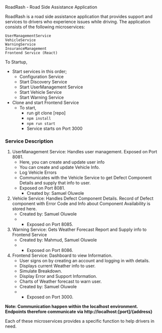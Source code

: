 RoadRash - Road Side Assistance Application

RoadRash is a road side assistance application that provides support and services to drivers who experience issues while driving. The application consists of the following microservices:

    UserManagementService
    VehicleService
    WarningService
    InsuranceManagement
    Frontend Service (React)

To Startup,
* Start services in this order;
  * Configuration Service
  * Start Discovery Service
  * Start UserManagement Service
  * Start Vehicle Service
  * Start Warning Service
* Clone and start Frontend Service
  * To start,
    * run git clone [repo] 
    * ```npm install``` 
    * ```npm run start```
    * Service starts on Port 3000

### Service Description
1. UserManagement Service: Handles user management. Exposed on Port 8081.
    * Here, you can create and update user info
    * You can create and update Vehicle Info.
    * Log Vehicle Errors
    * Communicates with the Vehicle Service to get Defect Component Details and supply that info to user.
    * Exposed on Port 8081.
      - Created by: Samuel Oluwole
2.  Vehicle Service: Handles Defect Component Details. Record of Defect component with Error Code and Info about Component Availability is stored here.
      - Created by: Samuel Oluwole
      -   * Exposed on Port 8085.
3.  Warning Service: Gets Weather Forecast Report and Supply info to Frontend Service
      - Created by: Mahmud, Samuel Oluwole
      -  * Exposed on Port 8086.
4.  Frontend Service: Dashboard to view Information. 
     * User signs on by creating an account and logging in with details.
     * Displays current Weather info to user.
     * Simulate Breakdown.
     * Display Error and Support Information.
     * Charts of Weather forecast to warn user.
      - Created by: Samuel Oluwole
      -  * Exposed on Port 3000.

**Note: Communication happen within the localhost environment. Endpoints therefore communicate via http://localhost:[port]/{address}**

Each of these microservices provides a specific function to help drivers in need. 

